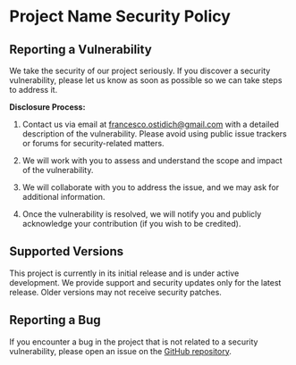 # Project Name Security Policy

## Reporting a Vulnerability

We take the security of our project seriously. If you discover a security vulnerability, please let us know as soon as possible so we can take steps to address it.

**Disclosure Process:**

1. Contact us via email at [francesco.ostidich@gmail.com](mailto:francesco.ostidich@gmail.com) with a detailed description of the vulnerability. Please avoid using public issue trackers or forums for security-related matters.

3. We will work with you to assess and understand the scope and impact of the vulnerability.

4. We will collaborate with you to address the issue, and we may ask for additional information.

5. Once the vulnerability is resolved, we will notify you and publicly acknowledge your contribution (if you wish to be credited).

## Supported Versions

This project is currently in its initial release and is under active development. We provide support and security updates only for the latest release. Older versions may not receive security patches.

## Reporting a Bug

If you encounter a bug in the project that is not related to a security vulnerability, please open an issue on the [GitHub repository](https://github.com/Fostidich/Secret).
